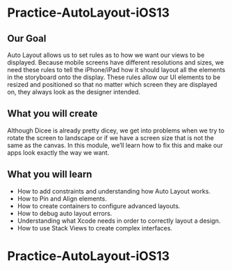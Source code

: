 # Practice-AutoLayout-iOS13

## Our Goal

Auto Layout allows us to set rules as to how we want our views to be displayed. Because mobile screens have different resolutions and sizes, we need these rules to tell the iPhone/iPad how it should layout all the elements in the storyboard onto the display. These rules allow our UI elements to be resized and positioned so that no matter which screen they are displayed on, they always look as the designer intended.

## What you will create

Although Dicee is already pretty dicey, we get into problems when we try to rotate the screen to landscape or if we have a screen size that is not the same as the canvas. In this module, we’ll learn how to fix this and make our apps look exactly the way we want.

## What you will learn

* How to add constraints and understanding how Auto Layout works.
* How to Pin and Align elements.
* How to create containers to configure advanced layouts.
* How to debug auto layout errors.
* Understanding what Xcode needs in order to correctly layout a design.
* How to use Stack Views to create complex interfaces.

# Practice-AutoLayout-iOS13
